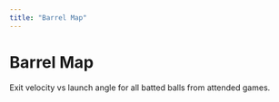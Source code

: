 ```yaml
---
title: "Barrel Map"
---
```


# Barrel Map

Exit velocity vs launch angle for all batted balls from attended games.

<div class="chart-container">
    <div id="barrelChart" style="width: 100%; height: 600px;"></div>
</div>

<script>
// Load data from static files
fetch('/barrel_map.json')
.then(response => response.json())
.then(barrelData => {

// Prepare data for Plotly
const homeRuns = barrelData.filter(d => d.outcome === 'home_run');
const hits = barrelData.filter(d => d.outcome === 'hit');
const outs = barrelData.filter(d => d.outcome === 'out');

const traces = [
    {
        x: outs.map(d => d.launch_speed),
        y: outs.map(d => d.launch_angle),
        mode: 'markers',
        type: 'scatter',
        name: 'Outs',
        marker: {
            color: '#666',
            size: 6,
            opacity: 0.6
        },
        text: outs.map(d => `${d.batter_name}<br>${d.description}<br>${d.matchup}`),
        hovertemplate: '%{text}<br>%{x}mph, %{y}°<extra></extra>'
    },
    {
        x: hits.map(d => d.launch_speed),
        y: hits.map(d => d.launch_angle),
        mode: 'markers',
        type: 'scatter',
        name: 'Hits',
        marker: {
            color: '#4ecdc4',
            size: 8,
            opacity: 0.8
        },
        text: hits.map(d => `${d.batter_name}<br>${d.description}<br>${d.matchup}`),
        hovertemplate: '%{text}<br>%{x}mph, %{y}°<extra></extra>'
    },
    {
        x: homeRuns.map(d => d.launch_speed),
        y: homeRuns.map(d => d.launch_angle),
        mode: 'markers',
        type: 'scatter',
        name: 'Home Runs',
        marker: {
            color: '#ff6b6b',
            size: 12,
            opacity: 1
        },
        text: homeRuns.map(d => `${d.batter_name}<br>${d.description}<br>${d.matchup}`),
        hovertemplate: '%{text}<br>%{x}mph, %{y}°<extra></extra>'
    }
];

const layout = {
    title: 'Exit Velocity vs Launch Angle',
    xaxis: {
        title: 'Exit Velocity (mph)',
        range: [60, 120],
        gridcolor: '#444'
    },
    yaxis: {
        title: 'Launch Angle (degrees)',
        range: [-20, 50],
        gridcolor: '#444'
    },
    paper_bgcolor: '#2d2d2d',
    plot_bgcolor: '#2d2d2d',
    font: { color: '#e0e0e0' },
    showlegend: true,
    hovermode: 'closest'
};

const config = {
    responsive: true,
    displayModeBar: false
};

Plotly.newPlot('barrelChart', traces, layout, config);
})
.catch(error => {
    console.error('Error loading barrel map data:', error);
    document.getElementById('barrelChart').innerHTML = '<p>Error loading data</p>';
});
</script>